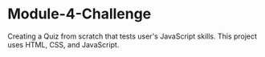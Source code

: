 # Module-4-Challenge
Creating a Quiz from scratch that tests user's JavaScript skills. This project uses HTML, CSS, and JavaScript.
